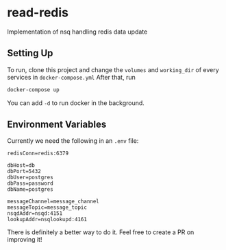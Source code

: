 # read-redis
Implementation of nsq handling redis data update

## Setting Up
To run, clone this project and change the `volumes` and `working_dir` of every services in `docker-compose.yml`
After that, run
```bash
docker-compose up
```
You can add `-d` to run docker in the background.
## Environment Variables
Currently we need the following in an `.env` file:
```
redisConn=redis:6379

dbHost=db
dbPort=5432
dbUser=postgres
dbPass=password
dbName=postgres

messageChannel=message_channel
messageTopic=message_topic
nsqdAddr=nsqd:4151
lookupAddr=nsqlookupd:4161
```

There is definitely a better way to do it. Feel free to create a PR on improving it!